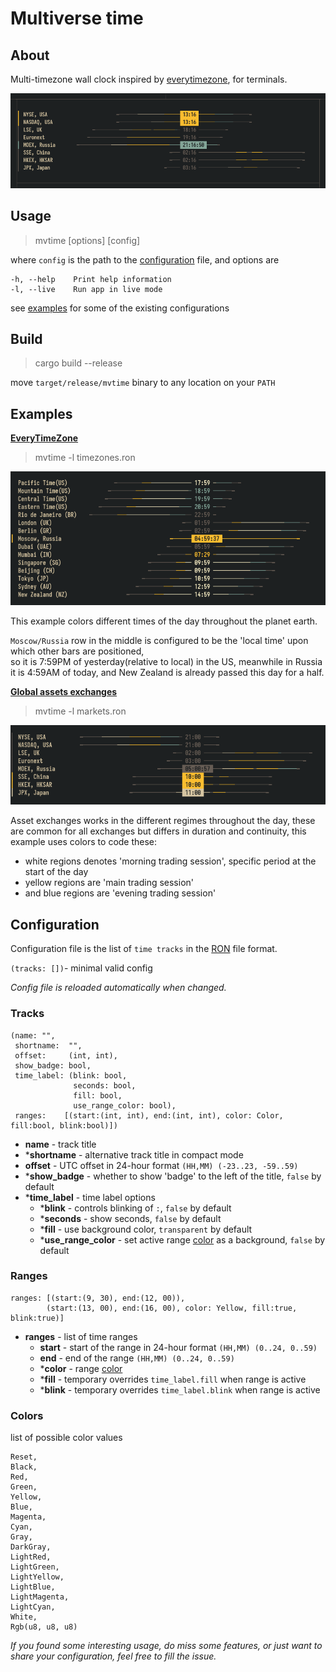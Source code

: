 # Multiverse time
## About
Multi-timezone wall clock inspired by [everytimezone](https://everytimezone.com), for terminals.
<p align="center">
  <img alt="Example of mvtime configured for asset markets" src="img/head.png">
</p>

## Usage
> mvtime [options] [config]

where `config` is the path to the [configuration](#configuration) file, and options are

    -h, --help    Print help information
    -l, --live    Run app in live mode

see [examples](#examples) for some of the existing configurations

## Build
> cargo build --release

move `target/release/mvtime` binary to any location on your `PATH`


## Examples
[**EveryTimeZone**](timezones.ron) 

> mvtime -l timezones.ron 

<p align="center">
  <img alt="Example of mvtime configured to match everytimezone.com" src="img/tz.png">
</p>

This example colors different times of the day throughout the planet earth. 

`Moscow/Russia` row in the middle is configured to be the 'local time' upon which other bars are positioned,\
so it is 7:59PM of yesterday(relative to local) in the US, meanwhile in Russia it is 4:59AM of today,
and New Zealand is already passed this day for a half.

[**Global assets exchanges**](markets.ron)
> mvtime -l markets.ron 

<p align="center">
  <img alt="Example of mvtime configured for asset markets" src="img/mkt.png">
</p>

Asset exchanges works in the different regimes throughout the day, these are common for all exchanges but differs in duration and continuity, this
example uses colors to code these:
- white regions denotes 'morning trading session', specific period at the start of the day
- yellow regions are 'main trading session'
- and blue regions are 'evening trading session'

## Configuration

Configuration file is the list of `time tracks` in the [RON](https://docs.rs/ron/latest/ron) file format.

`(tracks: [])`- minimal valid config

*Config file is reloaded automatically when changed.*

### Tracks
```
(name: "",
 shortname:  "",
 offset:     (int, int),
 show_badge: bool,
 time_label: (blink: bool, 
              seconds: bool, 
              fill: bool, 
              use_range_color: bool),
 ranges:    [(start:(int, int), end:(int, int), color: Color, fill:bool, blink:bool)])
```
- **name** - track title
- ***shortname** - alternative track title in compact mode
- **offset** - UTC offset in 24-hour format `(HH,MM) (-23..23, -59..59)`
- ***show_badge** - whether to show 'badge' to the left of the title, `false` by default
- ***time_label** - time label options
	- ***blink** - controls blinking of `:`, `false` by default
	- ***seconds** - show seconds, `false` by default
	- ***fill** - use background color, `transparent` by default
	- ***use_range_color** - set active range [color](#colors) as a background, `false` by default

### Ranges
```
ranges: [(start:(9, 30), end:(12, 00)),
        (start:(13, 00), end:(16, 00), color: Yellow, fill:true, blink:true)]
```
- **ranges** - list of time ranges
	- **start**  - start of the range in 24-hour format `(HH,MM) (0..24, 0..59)`
	- **end** - end of the range `(HH,MM) (0..24, 0..59)`
	- ***color** - range [color](#colors)
	- ***fill** - temporary overrides `time_label.fill` when range is active
	- ***blink** - temporary overrides `time_label.blink` when range is active

### Colors
list of possible color values
```
Reset,
Black,
Red,
Green,
Yellow,
Blue,
Magenta,
Cyan,
Gray,
DarkGray,
LightRed,
LightGreen,
LightYellow,
LightBlue,
LightMagenta,
LightCyan,
White,
Rgb(u8, u8, u8)
```

*If you found some interesting usage, do miss some features, or just want to share your configuration,
feel free to fill the issue.*
